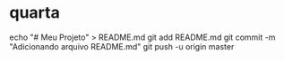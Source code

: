 # quarta
echo "# Meu Projeto" > README.md
git add README.md
git commit -m "Adicionando arquivo README.md"
git push -u origin master
